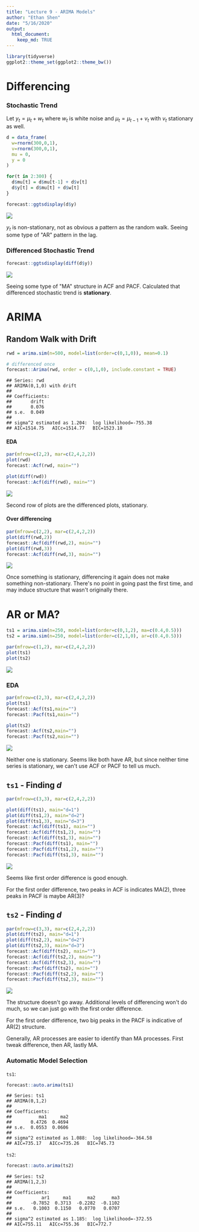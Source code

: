 ```yaml
---
title: "Lecture 9 - ARIMA Models"
author: "Ethan Shen"
date: "5/16/2020"
output: 
  html_document:
    keep_md: TRUE
---
```



```r
library(tidyverse)
ggplot2::theme_set(ggplot2::theme_bw())
```

# Differencing 

### Stochastic Trend

Let $y_t = \mu_t + w_t$ where $w_t$ is white noise and $\mu_t = \mu_{t-1} + v_t$ with $v_t$ stationary as well. 


```r
d = data_frame(
  w=rnorm(300,0,1),
  v=rnorm(300,0,1),
  mu = 0,
  y = 0
)

for(t in 2:300) {
  d$mu[t] = d$mu[t-1] + d$v[t]
  d$y[t] = d$mu[t] + d$w[t]
}

forecast::ggtsdisplay(d$y)
```

![](Lec9-ARIMA_files/figure-html/unnamed-chunk-2-1.png)<!-- -->

$y_t$ is non-stationary, not as obvious a pattern as the random walk. Seeing some type of "AR" pattern in the lag. 

### Differenced Stochastic Trend


```r
forecast::ggtsdisplay(diff(d$y))
```

![](Lec9-ARIMA_files/figure-html/unnamed-chunk-3-1.png)<!-- -->

Seeing some type of "MA" structure in ACF and PACF. Calculated that differenced stochastic trend is **stationary**. 

# ARIMA 

## Random Walk with Drift 


```r
rwd = arima.sim(n=500, model=list(order=c(0,1,0)), mean=0.1) 

# differenced once 
forecast::Arima(rwd, order = c(0,1,0), include.constant = TRUE)
```

```
## Series: rwd 
## ARIMA(0,1,0) with drift 
## 
## Coefficients:
##       drift
##       0.076
## s.e.  0.049
## 
## sigma^2 estimated as 1.204:  log likelihood=-755.38
## AIC=1514.75   AICc=1514.77   BIC=1523.18
```

#### EDA 


```r
par(mfrow=c(2,2), mar=c(2,4,2,2))
plot(rwd)
forecast::Acf(rwd, main="")

plot(diff(rwd))
forecast::Acf(diff(rwd), main="")
```

![](Lec9-ARIMA_files/figure-html/unnamed-chunk-5-1.png)<!-- -->

Second row of plots are the differenced plots, stationary. 

#### Over differencing


```r
par(mfrow=c(2,2), mar=c(2,4,2,2))
plot(diff(rwd,2))
forecast::Acf(diff(rwd,2), main="")
plot(diff(rwd,3))
forecast::Acf(diff(rwd,3), main="")
```

![](Lec9-ARIMA_files/figure-html/unnamed-chunk-6-1.png)<!-- -->

Once something is stationary, differencing it again does not make something non-stationary. There's no point in going past the first time, and may induce structure that wasn't originally there. 

# AR or MA?


```r
ts1 = arima.sim(n=250, model=list(order=c(0,1,2), ma=c(0.4,0.5))) 
ts2 = arima.sim(n=250, model=list(order=c(2,1,0), ar=c(0.4,0.5))) 

par(mfrow=c(1,2), mar=c(2,4,2,2))
plot(ts1)
plot(ts2)
```

![](Lec9-ARIMA_files/figure-html/unnamed-chunk-7-1.png)<!-- -->

### EDA


```r
par(mfrow=c(2,3), mar=c(2,4,2,2))
plot(ts1)
forecast::Acf(ts1,main="")
forecast::Pacf(ts1,main="")

plot(ts2)
forecast::Acf(ts2,main="")
forecast::Pacf(ts2,main="")
```

![](Lec9-ARIMA_files/figure-html/unnamed-chunk-8-1.png)<!-- -->

Neither one is stationary. Seems like both have AR, but since neither time series is stationary, we can't use ACF or PACF to tell us much. 

## `ts1` - Finding $d$


```r
par(mfrow=c(3,3), mar=c(2,4,2,2))

plot(diff(ts1), main="d=1")
plot(diff(ts1,2), main="d=2")
plot(diff(ts1,3), main="d=3")
forecast::Acf(diff(ts1), main="")
forecast::Acf(diff(ts1,2), main="")
forecast::Acf(diff(ts1,3), main="")
forecast::Pacf(diff(ts1), main="")
forecast::Pacf(diff(ts1,2), main="")
forecast::Pacf(diff(ts1,3), main="")
```

![](Lec9-ARIMA_files/figure-html/unnamed-chunk-9-1.png)<!-- -->

Seems like first order difference is good enough. 

For the first order difference, two peaks in ACF is indicates MA(2), three peaks in PACF is maybe AR(3)?

## `ts2` - Finding $d$


```r
par(mfrow=c(3,3), mar=c(2,4,2,2))
plot(diff(ts2), main="d=1")
plot(diff(ts2,2), main="d=2")
plot(diff(ts2,3), main="d=3")
forecast::Acf(diff(ts2), main="")
forecast::Acf(diff(ts2,2), main="")
forecast::Acf(diff(ts2,3), main="")
forecast::Pacf(diff(ts2), main="")
forecast::Pacf(diff(ts2,2), main="")
forecast::Pacf(diff(ts2,3), main="")
```

![](Lec9-ARIMA_files/figure-html/unnamed-chunk-10-1.png)<!-- -->

The structure doesn't go away. Additional levels of differencing won't do much, so we can just go with the first order difference. 

For the first order difference, two big peaks in the PACF is indicative of AR(2) structure. 


Generally, AR processes are easier to identify than MA processes. First tweak difference, then AR, lastly MA. 

### Automatic Model Selection 

`ts1`:

```r
forecast::auto.arima(ts1)
```

```
## Series: ts1 
## ARIMA(0,1,2) 
## 
## Coefficients:
##          ma1     ma2
##       0.4726  0.4694
## s.e.  0.0553  0.0606
## 
## sigma^2 estimated as 1.088:  log likelihood=-364.58
## AIC=735.17   AICc=735.26   BIC=745.73
```

`ts2`:

```r
forecast::auto.arima(ts2)
```

```
## Series: ts2 
## ARIMA(1,2,3) 
## 
## Coefficients:
##           ar1     ma1      ma2      ma3
##       -0.7852  0.3713  -0.2282  -0.1102
## s.e.   0.1003  0.1150   0.0770   0.0707
## 
## sigma^2 estimated as 1.185:  log likelihood=-372.55
## AIC=755.11   AICc=755.36   BIC=772.7
```

